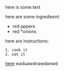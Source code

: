 here is some text

here are some ingrediesnt:

   * red pppers
   * red 
   *onions

here are instructions:
    
    1. cook it
    2. eat it

[here](http//:lol.com)
waduawdnawdanwd